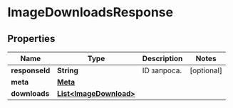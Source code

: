 

# ImageDownloadsResponse


## Properties

| Name | Type | Description | Notes |
|------------ | ------------- | ------------- | -------------|
|**responseId** | **String** | ID запроса. |  [optional] |
|**meta** | [**Meta**](Meta.md) |  |  |
|**downloads** | [**List&lt;ImageDownload&gt;**](ImageDownload.md) |  |  |



